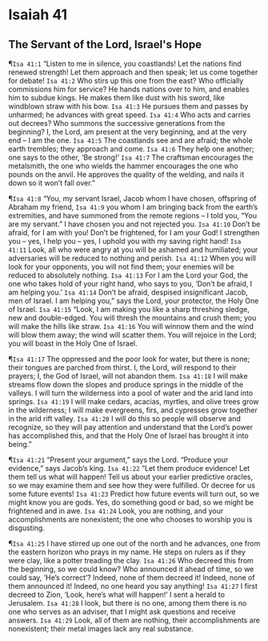 # Isaiah 41

## The Servant of the Lord, Israel's Hope
¶`Isa 41:1` “Listen to me in silence, you coastlands! Let the nations find renewed strength! Let them approach and then speak; let us come together for debate!
`Isa 41:2` Who stirs up this one from the east? Who officially commissions him for service? He hands nations over to him, and enables him to subdue kings. He makes them like dust with his sword, like windblown straw with his bow.
`Isa 41:3` He pursues them and passes by unharmed; he advances with great speed.
`Isa 41:4` Who acts and carries out decrees? Who summons the successive generations from the beginning? I, the Lord, am present at the very beginning, and at the very end – I am the one.
`Isa 41:5` The coastlands see and are afraid; the whole earth trembles; they approach and come.
`Isa 41:6` They help one another; one says to the other, ‘Be strong!’
`Isa 41:7` The craftsman encourages the metalsmith, the one who wields the hammer encourages the one who pounds on the anvil. He approves the quality of the welding, and nails it down so it won’t fall over.”

¶`Isa 41:8` “You, my servant Israel, Jacob whom I have chosen, offspring of Abraham my friend,
`Isa 41:9` you whom I am bringing back from the earth’s extremities, and have summoned from the remote regions – I told you, “You are my servant.” I have chosen you and not rejected you.
`Isa 41:10` Don’t be afraid, for I am with you! Don’t be frightened, for I am your God! I strengthen you – yes, I help you – yes, I uphold you with my saving right hand!
`Isa 41:11` Look, all who were angry at you will be ashamed and humiliated; your adversaries will be reduced to nothing and perish.
`Isa 41:12` When you will look for your opponents, you will not find them; your enemies will be reduced to absolutely nothing.
`Isa 41:13` For I am the Lord your God, the one who takes hold of your right hand, who says to you, ‘Don’t be afraid, I am helping you.’
`Isa 41:14` Don’t be afraid, despised insignificant Jacob, men of Israel. I am helping you,” says the Lord, your protector, the Holy One of Israel.
`Isa 41:15` “Look, I am making you like a sharp threshing sledge, new and double-edged. You will thresh the mountains and crush them; you will make the hills like straw.
`Isa 41:16` You will winnow them and the wind will blow them away; the wind will scatter them. You will rejoice in the Lord; you will boast in the Holy One of Israel.

¶`Isa 41:17` The oppressed and the poor look for water, but there is none; their tongues are parched from thirst. I, the Lord, will respond to their prayers; I, the God of Israel, will not abandon them.
`Isa 41:18` I will make streams flow down the slopes and produce springs in the middle of the valleys. I will turn the wilderness into a pool of water and the arid land into springs.
`Isa 41:19` I will make cedars, acacias, myrtles, and olive trees grow in the wilderness; I will make evergreens, firs, and cypresses grow together in the arid rift valley.
`Isa 41:20` I will do this so people will observe and recognize, so they will pay attention and understand that the Lord’s power has accomplished this, and that the Holy One of Israel has brought it into being.”

¶`Isa 41:21` “Present your argument,” says the Lord. “Produce your evidence,” says Jacob’s king.
`Isa 41:22` “Let them produce evidence! Let them tell us what will happen! Tell us about your earlier predictive oracles, so we may examine them and see how they were fulfilled. Or decree for us some future events!
`Isa 41:23` Predict how future events will turn out, so we might know you are gods. Yes, do something good or bad, so we might be frightened and in awe.
`Isa 41:24` Look, you are nothing, and your accomplishments are nonexistent; the one who chooses to worship you is disgusting.

¶`Isa 41:25` I have stirred up one out of the north and he advances, one from the eastern horizon who prays in my name. He steps on rulers as if they were clay, like a potter treading the clay.
`Isa 41:26` Who decreed this from the beginning, so we could know? Who announced it ahead of time, so we could say, ‘He’s correct’? Indeed, none of them decreed it! Indeed, none of them announced it! Indeed, no one heard you say anything!
`Isa 41:27` I first decreed to Zion, ‘Look, here’s what will happen!’ I sent a herald to Jerusalem.
`Isa 41:28` I look, but there is no one, among them there is no one who serves as an adviser, that I might ask questions and receive answers.
`Isa 41:29` Look, all of them are nothing, their accomplishments are nonexistent; their metal images lack any real substance.
